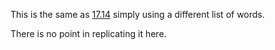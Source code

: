 This is the same as [17.14](https://github.com/siidney/Cpp-How-To-Program-9E/blob/master/Chapter17/exercises/17.14/) simply using a different list of words.

There is no point in replicating it here.
